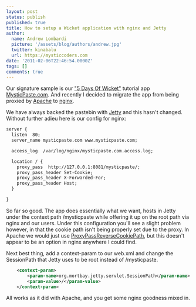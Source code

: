 ```yaml
---
layout: post
status: publish
published: true
title: How to setup a Wicket application with nginx and Jetty
author:
  name: Andrew Lombardi
  picture: '/assets/blog/authors/andrew.jpg'
  twitter: kinabalu
  url: https://mysticcoders.com
date: '2011-02-06T22:46:54.0000Z'
tags: []
comments: true
---
```

Our signature sample is our <a href="http://www.mysticcoders.com/blog/2009/03/09/5-days-of-wicket/">"5 Days Of Wicket"</a> tutorial app <a href="http://mysticpaste.com">MysticPaste.com</a>.  And recently I decided to migrate the app from being proxied by <a href="http://httpd.apache.org/" target="_blank">Apache</a> to <a href="http://nginx.org">nginx</a>.

We have always backed the pastebin with <a href="http://jetty.codehaus.org" target="_blank">Jetty</a> and this hasn't changed.  Without further adieu here is our config for nginx:

``` xml
server {
  listen  80;
  server_name mysticpaste.com www.mysticpaste.com;

  access_log  /var/log/nginx/mysticpaste.com.access.log;

  location / {
    proxy_pass  http://127.0.0.1:8081/mysticpaste/;
    proxy_pass_header Set-Cookie;
    proxy_pass_header X-Forwarded-For;
    proxy_pass_header Host;
  }

}
```

So far so good.  The app does essentially what we want, hosts in Jetty under the context path /mysticpaste while offering it up on the root path via nginx and our users.  Under this configuration you'll see a slight problem however, in that the cookie path isn't being properly set due to the proxy.  In Apache we would just use <a href="http://httpd.apache.org/docs/current/mod/mod_proxy.html#proxypassreversecookiepath" target="_blank">ProxyPassReverseCookiePath</a>, but this doesn't appear to be an option in nginx anywhere I could find.

Next best thing, add a context-param to our web.xml and change the SessionPath that Jetty uses to be root instead of /mysticpaste.

``` xml
    <context-param>
        <param-name>org.mortbay.jetty.servlet.SessionPath</param-name>
        <param-value>/</param-value>
    </context-param>
```

All works as it did with Apache, and you get some nginx goodness mixed in.
